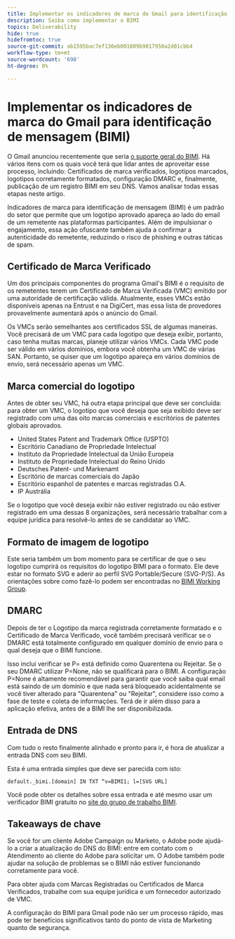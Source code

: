 ```yaml
---
title: Implementar os indicadores de marca do Gmail para identificação de mensagem (BIMI)
description: Saiba como implementar o BIMI
topics: Deliverability
hide: true
hidefromtoc: true
source-git-commit: ab1595bac7ef136eb001609b9017950a2d01cbb4
workflow-type: tm+mt
source-wordcount: '698'
ht-degree: 0%

---
```



# Implementar os indicadores de marca do Gmail para identificação de mensagem (BIMI)

O Gmail anunciou recentemente que seria [o suporte geral do BIMI](https://cloud.google.com/blog/products/identity-security/bringing-bimi-to-gmail-in-google-workspace). Há vários itens com os quais você terá que lidar antes de aproveitar esse processo, incluindo: Certificados de marca verificados, logotipos marcados, logotipos corretamente formatados, configuração DMARC e, finalmente, publicação de um registro BIMI em seu DNS. Vamos analisar todas essas etapas neste artigo.

Indicadores de marca para identificação de mensagem (BIMI) é um padrão do setor que permite que um logotipo aprovado apareça ao lado do email de um remetente nas plataformas participantes. Além de impulsionar o engajamento, essa ação ofuscante também ajuda a confirmar a autenticidade do remetente, reduzindo o risco de phishing e outras táticas de spam.

## Certificado de Marca Verificado

Um dos principais componentes do programa Gmail&#39;s BIMI é o requisito de os remetentes terem um Certificado de Marca Verificada (VMC) emitido por uma autoridade de certificação válida. Atualmente, esses VMCs estão disponíveis apenas na Entrust e na DigiCert, mas essa lista de provedores provavelmente aumentará após o anúncio do Gmail.

Os VMCs serão semelhantes aos certificados SSL de algumas maneiras. Você precisará de um VMC para cada logotipo que deseja exibir, portanto, caso tenha muitas marcas, planeje utilizar vários VMCs. Cada VMC pode ser válido em vários domínios, embora você obtenha um VMC de várias SAN. Portanto, se quiser que um logotipo apareça em vários domínios de envio, será necessário apenas um VMC.

## Marca comercial do logotipo

Antes de obter seu VMC, há outra etapa principal que deve ser concluída: para obter um VMC, o logotipo que você deseja que seja exibido deve ser registrado com uma das oito marcas comerciais e escritórios de patentes globais aprovados.

* United States Patent and Trademark Office (USPTO)
* Escritório Canadiano de Propriedade Intelectual
* Instituto da Propriedade Intelectual da União Europeia
* Instituto de Propriedade Intelectual do Reino Unido
* Deutsches Patent- und Markenamt
* Escritório de marcas comerciais do Japão
* Escritório espanhol de patentes e marcas registradas O.A.
* IP Austrália

Se o logotipo que você deseja exibir não estiver registrado ou não estiver registrado em uma dessas 8 organizações, será necessário trabalhar com a equipe jurídica para resolvê-lo antes de se candidatar ao VMC.

## Formato de imagem de logotipo

Este seria também um bom momento para se certificar de que o seu logotipo cumprirá os requisitos do logotipo BIMI para o formato. Ele deve estar no formato SVG e aderir ao perfil SVG Portable/Secure (SVG-P/S). As orientações sobre como fazê-lo podem ser encontradas no [BIMI Working Group](https://bimigroup.org/svg-conversion-tools-released).

## DMARC

Depois de ter o Logotipo da marca registrada corretamente formatado e o Certificado de Marca Verificado, você também precisará verificar se o DMARC está totalmente configurado em qualquer domínio de envio para o qual deseja que o BIMI funcione.

Isso inclui verificar se P= está definido como Quarentena ou Rejeitar. Se o seu DMARC utilizar P=None, não se qualificará para o BIMI. A configuração P=None é altamente recomendável para garantir que você saiba qual email está saindo de um domínio e que nada será bloqueado acidentalmente se você tiver alterado para &quot;Quarentena&quot; ou &quot;Rejeitar&quot;, considere isso como a fase de teste e coleta de informações. Terá de ir além disso para a aplicação efetiva, antes de a BIMI lhe ser disponibilizada.

## Entrada de DNS

Com tudo o resto finalmente alinhado e pronto para ir, é hora de atualizar a entrada DNS com seu BIMI.

Esta é uma entrada simples que deve ser parecida com isto:

```
default._bimi.[domain] IN TXT “v=BIMI1; l=[SVG URL] 
```

Você pode obter os detalhes sobre essa entrada e até mesmo usar um verificador BIMI gratuito no [site do grupo de trabalho BIMI](https://bimigroup.org/implementation-guide).


## Takeaways de chave

Se você for um cliente Adobe Campaign ou Marketo, o Adobe pode ajudá-lo a criar a atualização do DNS do BIMI: entre em contato com o Atendimento ao cliente do Adobe para solicitar um. O Adobe também pode ajudar na solução de problemas se o BIMI não estiver funcionando corretamente para você.

Para obter ajuda com Marcas Registradas ou Certificados de Marca Verificados, trabalhe com sua equipe jurídica e um fornecedor autorizado de VMC.

A configuração do BIMI para Gmail pode não ser um processo rápido, mas pode ter benefícios significativos tanto do ponto de vista de Marketing quanto de segurança.
